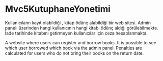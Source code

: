 # Mvc5KutuphaneYonetimi

Kullanıcıların kayıt olabildiği , kitap ödünç alabildiği bir web sitesi.
Admin paneli üzerinden hangi kullanıcının hangi kitabı ödünç aldığı görülebilmekte.
İade tarihinde kitabını getirmeyen kullanıcılar için ceza hesaplanmakta.

A website where users can register and borrow books.
It is possible to see which user borrowed which book via the admin panel.
Penalties are calculated for users who do not bring their books on the return date.

